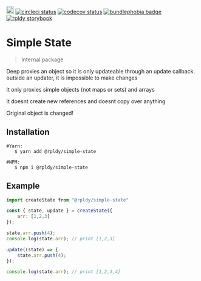 <a href="https://badge.fury.io/js/%40rpldy%2Fssimple-state">
    <img src="https://badge.fury.io/js/%40rpldy%2Fsimple-state.svg" alt="npm version" height="20"></a>
<a href="https://circleci.com/gh/rpldy/react-uploady">
    <img src="https://circleci.com/gh/rpldy/react-uploady.svg?style=svg" alt="circleci status"/></a>  
<a href="https://codecov.io/gh/rpldy/react-uploady">
    <img src="https://codecov.io/gh/rpldy/react-uploady/branch/master/graph/badge.svg" alt="codecov status"/></a> 
<a href="https://bundlephobia.com/result?p=@rpldy/simple-state">
    <img src="https://badgen.net/bundlephobia/minzip/@rpldy/simple-state" alt="bundlephobia badge"/></a>
<a href="https://react-uploady-storybook.netlify.com">
   <img src="https://cdn.jsdelivr.net/gh/storybookjs/brand@master/badge/badge-storybook.svg" alt="rpldy storybook"/></a>

# Simple State

> Internal package 
 
Deep proxies an object so it is only updateable through an update callback.
outside an updater, it is impossible to make changes
 
It only proxies simple objects (not maps or sets) and arrays

It doesnt create new references and doesnt copy over anything
 
Original object is changed!
 
## Installation

```shell
#Yarn: 
   $ yarn add @rpldy/simple-state 

#NPM:
   $ npm i @rpldy/simple-state
``` 

## Example

```javascript
import createState from "@rpldy/simple-state"

const { state, update } = createState({
    arr: [1,2,3]
});

state.arr.push(4);
console.log(state.arr); // print [1,2,3]

update((state) => {
    state.arr.push(4);
});

console.log(state.arr); // print [1,2,3,4]

```
   